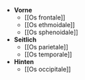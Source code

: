 - **Vorne**
	- [[Os frontale]]
	- [[Os ethmoidale]]
	- [[Os sphenoidale]]
- **Seitlich**
	- [[Os parietale]]
	- [[Os temporale]]
- **Hinten**
	- [[Os occipitale]]